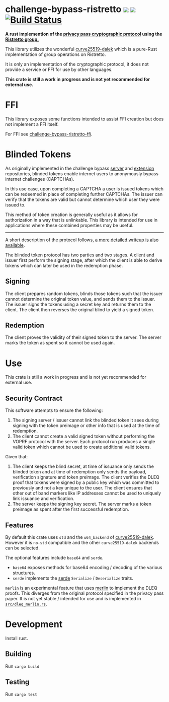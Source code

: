 # challenge-bypass-ristretto [![](https://img.shields.io/crates/v/challenge-bypass-ristretto.svg)](https://crates.io/crates/challenge-bypass-ristretto) [![](https://docs.rs/challenge-bypass-ristretto/badge.svg)](https://docs.rs/challenge-bypass-ristretto) [![Build Status](https://travis-ci.org/brave-intl/challenge-bypass-ristretto.svg?branch=master)](https://travis-ci.org/brave-intl/challenge-bypass-ristretto)

**A rust implemention of the
[privacy pass cryptographic protocol](https://www.petsymposium.org/2018/files/papers/issue3/popets-2018-0026.pdf)
using the [Ristretto group.](https://ristretto.group/)**

This library utilizes the wonderful [curve25519-dalek](https://github.com/dalek-cryptography/curve25519-dalek)
which is a pure-Rust implementation of group operations on Ristretto.

It is only an implementation of the cryptographic protocol,
it does not provide a service or FFI for use by other languages.

**This crate is still a work in progress and is not yet recommended for external use.**

# FFI

This library exposes some functions intended to assist FFI creation but does
not implement a FFI itself.

For FFI see [challenge-bypass-ristretto-ffi](https://github.com/brave-intl/challenge-bypass-ristretto-ffi).

# Blinded Tokens

As originally implemented in the challenge bypass
[server](https://github.com/privacypass/challenge-bypass-server) and
[extension](https://github.com/privacypass/challenge-bypass-extension)
repositories, blinded tokens enable internet users to anonymously
bypass internet challenges (CAPTCHAs).

In this use case, upon completing a CAPTCHA a user is issued tokens which can be
redeemed in place of completing further CAPTCHAs. The issuer
can verify that the tokens are valid but cannot determine which user they
were issued to.

This method of token creation is generally useful as it allows for
authorization in a way that is unlinkable. This library is intended for
use in applications where these combined properties may be useful.

---

A short description of the protocol follows, [a more detailed writeup is also available].

The blinded token protocol has two parties and two stages. A client and
issuer first perform the signing stage, after which the client is
able to derive tokens which can later be used in the redemption phase.

## Signing

The client prepares random tokens, blinds
those tokens such that the issuer cannot determine the original token value,
and sends them to the issuer. The issuer signs the tokens using a secret key
and returns them to the client. The client then reverses the original blind to yield
a signed token.

## Redemption

The client proves the validity of their signed token to the server. The
server marks the token as spent so it cannot be used again.

# Use

This crate is still a work in progress and is not yet recommended for external use.

## Security Contract

This software attempts to ensure the following:

1. The signing server / issuer cannot link the blinded token it sees during
   signing with the token preimage or other info that is used at the time of 
   redemption.
1. The client cannot create a valid signed token without performing the VOPRF
   protocol with the server. Each protocol run produces a single valid token
   which cannot be used to create additional valid tokens.

Given that:

1. The client keeps the blind secret, at time of issuance only sends the
   blinded token and at time of redemption only sends the payload, verification
   signature and token preimage. The client verifies the DLEQ proof that tokens
   were signed by a public key which was committed to previously and not a key
   unique to the user. The client ensures that other out of band markers like IP 
   addresses cannot be used to uniquely link issuance and verification.
1. The server keeps the signing key secret. The server marks a token preimage
   as spent after the first successful redemption.

## Features

By default this crate uses `std` and the `u64_backend` of [curve25519-dalek](https://github.com/dalek-cryptography/curve25519-dalek). However it is `no-std` compatible and the other `curve25519-dalek` backends can be selected.

The optional features include `base64` and `serde`.

* `base64` exposes methods for base64 encoding / decoding of the various structures.
* `serde` implements the [serde](https://serde.rs) `Serialize` / `Deserialize` traits.

`merlin` is an experimental feature that uses [merlin](https://github.com/dalek-cryptography/merlin) to implement the DLEQ proofs. This diverges from
the original protocol specified in the privacy pass paper. It is not yet stable / intended for use and
is implemented in [`src/dleq_merlin.rs`].

# Development

Install rust.

## Building

Run `cargo build`

## Testing

Run `cargo test`

[`src/dleq_merlin.rs`]: src/dleq_merlin.rs
[a more detailed writeup is also available]: https://docs.rs/challenge-bypass-ristretto#cryptographic-protocol
